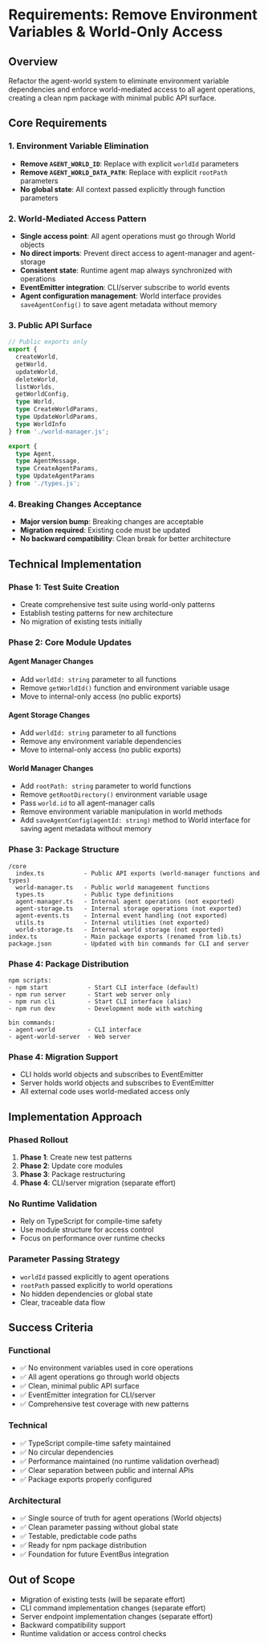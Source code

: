 # Requirements: Remove Environment Variables & World-Only Access

## Overview
Refactor the agent-world system to eliminate environment variable dependencies and enforce world-mediated access to all agent operations, creating a clean npm package with minimal public API surface.

## Core Requirements

### 1. Environment Variable Elimination
- **Remove `AGENT_WORLD_ID`**: Replace with explicit `worldId` parameters
- **Remove `AGENT_WORLD_DATA_PATH`**: Replace with explicit `rootPath` parameters
- **No global state**: All context passed explicitly through function parameters

### 2. World-Mediated Access Pattern
- **Single access point**: All agent operations must go through World objects
- **No direct imports**: Prevent direct access to agent-manager and agent-storage
- **Consistent state**: Runtime agent map always synchronized with operations
- **EventEmitter integration**: CLI/server subscribe to world events
- **Agent configuration management**: World interface provides `saveAgentConfig()` to save agent metadata without memory

### 3. Public API Surface
```typescript
// Public exports only
export {
  createWorld,
  getWorld, 
  updateWorld,
  deleteWorld,
  listWorlds,
  getWorldConfig,
  type World,
  type CreateWorldParams,
  type UpdateWorldParams,
  type WorldInfo
} from './world-manager.js';

export {
  type Agent,
  type AgentMessage,
  type CreateAgentParams,
  type UpdateAgentParams
} from './types.js';
```

### 4. Breaking Changes Acceptance
- **Major version bump**: Breaking changes are acceptable
- **Migration required**: Existing code must be updated
- **No backward compatibility**: Clean break for better architecture

## Technical Implementation

### Phase 1: Test Suite Creation
- Create comprehensive test suite using world-only patterns
- Establish testing patterns for new architecture
- No migration of existing tests initially

### Phase 2: Core Module Updates

#### Agent Manager Changes
- Add `worldId: string` parameter to all functions
- Remove `getWorldId()` function and environment variable usage
- Move to internal-only access (no public exports)

#### Agent Storage Changes  
- Add `worldId: string` parameter to all functions
- Remove any environment variable dependencies
- Move to internal-only access (no public exports)

#### World Manager Changes
- Add `rootPath: string` parameter to world functions
- Remove `getRootDirectory()` environment variable usage
- Pass `world.id` to all agent-manager calls
- Remove environment variable manipulation in world methods
- Add `saveAgentConfig(agentId: string)` method to World interface for saving agent metadata without memory

### Phase 3: Package Structure
```
/core
  index.ts           - Public API exports (world-manager functions and types)
  world-manager.ts   - Public world management functions
  types.ts           - Public type definitions
  agent-manager.ts   - Internal agent operations (not exported)
  agent-storage.ts   - Internal storage operations (not exported)
  agent-events.ts    - Internal event handling (not exported)
  utils.ts           - Internal utilities (not exported)
  world-storage.ts   - Internal world storage (not exported)
index.ts             - Main package exports (renamed from lib.ts)
package.json         - Updated with bin commands for CLI and server
```

### Phase 4: Package Distribution
```
npm scripts:
- npm start           - Start CLI interface (default)
- npm run server      - Start web server only
- npm run cli         - Start CLI interface (alias)
- npm run dev         - Development mode with watching

bin commands:
- agent-world         - CLI interface
- agent-world-server  - Web server
```

### Phase 4: Migration Support
- CLI holds world objects and subscribes to EventEmitter
- Server holds world objects and subscribes to EventEmitter
- All external code uses world-mediated access only

## Implementation Approach

### Phased Rollout
1. **Phase 1**: Create new test patterns
2. **Phase 2**: Update core modules  
3. **Phase 3**: Package restructuring
4. **Phase 4**: CLI/server migration (separate effort)

### No Runtime Validation
- Rely on TypeScript for compile-time safety
- Use module structure for access control
- Focus on performance over runtime checks

### Parameter Passing Strategy
- `worldId` passed explicitly to agent operations
- `rootPath` passed explicitly to world operations  
- No hidden dependencies or global state
- Clear, traceable data flow

## Success Criteria

### Functional
- ✅ No environment variables used in core operations
- ✅ All agent operations go through world objects
- ✅ Clean, minimal public API surface
- ✅ EventEmitter integration for CLI/server
- ✅ Comprehensive test coverage with new patterns

### Technical
- ✅ TypeScript compile-time safety maintained
- ✅ No circular dependencies
- ✅ Performance maintained (no runtime validation overhead)
- ✅ Clear separation between public and internal APIs
- ✅ Package exports properly configured

### Architectural
- ✅ Single source of truth for agent operations (World objects)
- ✅ Clean parameter passing without global state
- ✅ Testable, predictable code paths
- ✅ Ready for npm package distribution
- ✅ Foundation for future EventBus integration

## Out of Scope
- Migration of existing tests (will be separate effort)
- CLI command implementation changes (separate effort)  
- Server endpoint implementation changes (separate effort)
- Backward compatibility support
- Runtime validation or access control checks
